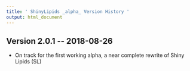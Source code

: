 ```yaml
---
title: ' ShinyLipids _alpha_ Version History '
output: html_document
---
```


## Version 2.0.1 -- 2018-08-26

- On track for the first working alpha, a near complete rewrite of Shiny Lipids (SL)